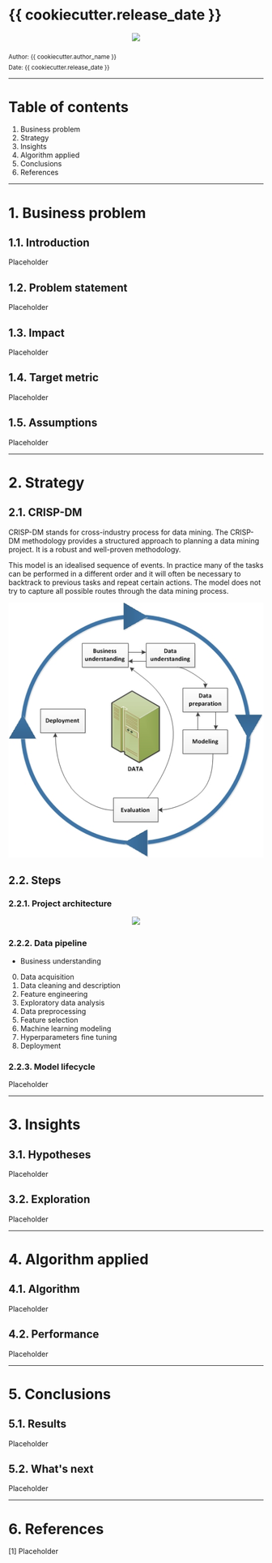 # {{ cookiecutter.release_date }}
<p align="center"><img src="reports/figures/banner.png"></p>
<sub>Author: {{ cookiecutter.author_name }}</sub><br>
<sub>Date: {{ cookiecutter.release_date }}</sub>

---

# Table of contents
  1. Business problem
  2. Strategy
  3. Insights
  4. Algorithm applied
  5. Conclusions
  6. References

---

# 1. Business problem
## 1.1. Introduction
Placeholder

## 1.2. Problem statement
Placeholder

## 1.3. Impact
Placeholder

## 1.4. Target metric
Placeholder

## 1.5. Assumptions
Placeholder

---

# 2. Strategy
## 2.1. CRISP-DM
CRISP-DM stands for cross-industry process for data mining. The CRISP-DM methodology provides a structured approach to planning a data mining project. It is a robust and well-proven methodology.

This model is an idealised sequence of events. In practice many of the tasks can be performed in a different order and it will often be necessary to backtrack to previous tasks and repeat certain actions. The model does not try to capture all possible routes through the data mining process.
<p align="center"><img src="reports/figures/crispdm-methodology.jpg"></p>

## 2.2. Steps
### 2.2.1. Project architecture
<p align="center"><img src="reports/figures/project-architecture.png"></p>

### 2.2.2. Data pipeline
* Business understanding
0. Data acquisition
1. Data cleaning and description
2. Feature engineering
3. Exploratory data analysis
4. Data preprocessing
5. Feature selection
6. Machine learning modeling
7. Hyperparameters fine tuning
8. Deployment

### 2.2.3. Model lifecycle
Placeholder

---

# 3. Insights
## 3.1. Hypotheses
Placeholder

## 3.2. Exploration
Placeholder

---

# 4. Algorithm applied
## 4.1. Algorithm
Placeholder

## 4.2. Performance
Placeholder

---

# 5. Conclusions
## 5.1. Results
Placeholder

## 5.2. What's next
Placeholder

---

# 6. References
[1] Placeholder